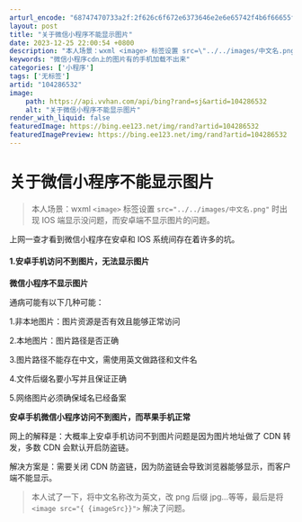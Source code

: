 ```yaml
---
arturl_encode: "68747470733a2f:2f626c6f672e6373646e2e6e65742f4b6f66655f4368656e2f:61727469636c652f64657461696c732f313034323836353332"
layout: post
title: "关于微信小程序不能显示图片"
date: 2023-12-25 22:00:54 +0800
description: "本人场景：wxml <image> 标签设置 src=\"../../images/中文名.png\" "
keywords: "微信小程序cdn上的图片有的手机加载不出来"
categories: ['小程序']
tags: ['无标签']
artid: "104286532"
image:
    path: https://api.vvhan.com/api/bing?rand=sj&artid=104286532
    alt: "关于微信小程序不能显示图片"
render_with_liquid: false
featuredImage: https://bing.ee123.net/img/rand?artid=104286532
featuredImagePreview: https://bing.ee123.net/img/rand?artid=104286532
---
```


# 关于微信小程序不能显示图片

> 本人场景：wxml
> `<image>`
> 标签设置
> `src="../../images/中文名.png"`
> 时出现 IOS 端显示没问题，而安卓端不显示图片的问题。

上网一查才看到微信小程序在安卓和 IOS 系统间存在着许多的坑。

#### 1.安卓手机访问不到图片，无法显示图片

**微信小程序不显示图片**

通病可能有以下几种可能：
  
1.非本地图片：图片资源是否有效且能够正常访问
  
2.本地图片：图片路径是否正确
  
3.图片路径不能存在中文，需使用英文做路径和文件名
  
4.文件后缀名要小写并且保证正确
  
5.网络图片必须确保域名已经备案

**安卓手机微信小程序访问不到图片，而苹果手机正常**

网上的解释是：大概率上安卓手机访问不到图片问题是因为图片地址做了 CDN 转发，多数 CDN 会默认开启防盗链。

解决方案是：需要关闭 CDN 防盗链，因为防盗链会导致浏览器能够显示，而客户端不能显示。

> 本人试了一下，将中文名称改为英文，改 png 后缀 jpg…等等，最后是将
> `<image src="{
> {imageSrc}}">`
> 解决了问题。